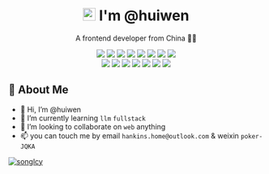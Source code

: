 <p align="center">
  <h1 height="200px" align="center">
    <img src="https://cdn.jsdelivr.net/gh/MaleWeb/picture/images/techblog/hi.gif" width="25"> I'm @huiwen
  </h1>
   <p align="center">A frontend developer from China 👨‍💻</p>
</p>
<div align="center">
  <img src="https://img.shields.io/badge/-JavaScript-f6da1c?style=flat&logo=javascript&logoColor=white">
  <img src="https://img.shields.io/badge/-TypeScript-2b6dbf?style=flat&logo=typescript&logoColor=white">
  <img src="https://img.shields.io/badge/-React-2b6dbf?style=flat&logo=react&logoColor=white">
  <img src="https://img.shields.io/badge/-ReactNative-2b6dbf?style=flat&logo=reactnative&logoColor=white">
  <img src="https://img.shields.io/badge/-Vue.js-35495e?style=flat&logo=Vue.js&logoColor=4fc08d">
  <img src="https://img.shields.io/badge/-Node.js-3C873A?style=flat&logo=Node.js&logoColor=white">
  <img src="https://img.shields.io/badge/-Less-bf608e?style=flat&logo=less&logoColor=white">
  <img src="https://img.shields.io/badge/-Sass-b37feb?style=flat&logo=sass&logoColor=white">
</div>
<div align="center">
  <img src="https://img.shields.io/badge/-Git-ee462c?style=flat&logo=git&logoColor=white">
  <img src="https://img.shields.io/badge/-Github-black?style=flat&logo=github">
  <img src="https://img.shields.io/badge/-Webpack-%232C3A42?style=flat-square&logo=webpack">
  <img src="https://img.shields.io/badge/-Vite-646CFF?style=flat-square&logo=vite&logoColor=ffcf26">
  <img src="https://img.shields.io/badge/-ESLint-%234B32C3?style=flat-square&logo=eslint">
  <img src="https://img.shields.io/badge/%20WebStorm%20-blue?logo=webstorm&style=flat-square">
  <img src="https://img.shields.io/badge/%20Warp%20-gainsboro?logo=warp&style=flat-square">
</div>

<!-- 关于我 -->
<h2 height="200px" align="left">🎉 About Me</h2>

- 👋 Hi, I’m @huiwen
- 🌱 I’m currently learning ```llm``` ```fullstack```
- 💞️ I’m looking to collaborate on ```web``` anything
- 📫 you can touch me by email ```hankins.home@outlook.com``` & weixin ```poker-JQKA```

<!---
<a href="https://github.com/anuraghazra/github-readme-stats">
  <img align="center" src="https://github-readme-stats-git-masterrstaa-rickstaa.vercel.app/api?username=hviwen&show_icons=true&hide=issues&count_private=true&card_width=450" />
</a>
<a href="https://github.com/anuraghazra/convoychat">
  <img align="center" src="https://github-readme-stats-git-masterrstaa-rickstaa.vercel.app/api/top-langs/?username=hviwen&layout=compact&hide=java&card_width=450" />
</a>
--->
[![songlcy](https://github-readme-stats-six-mocha.vercel.app/api?username=hviwen&count_private=true&title_color=e69138&text_color=666666&icon_color=f6b26b)](https://github.com/hviwen)

<!---
huiwen/huiwen is a ✨ special ✨ repository because its `README.md` (this file) appears on your GitHub profile.
You can click the Preview link to take a look at your changes.
- 👋 Hi, I’m @huiwen
- 👀 I’m interested in ```javascript + html + css``` ```react``` ```reactnative``` ```vue``` ```nextJs```
- 🌱 I’m currently learning ```llm``` ```fullstack```
- 💞️ I’m looking to collaborate on ```web``` anything
- 📫 you can touch me by email ```hankins.home@outlook.com``` & weixin ```poker-JQKA```

### 🚀 Activity
---
<p align="center">
  <a href="https://blog.liushen.fun">
    <img src="https://github-readme-activity-graph.vercel.app/graph?username=hviwen&theme=github-compact&custom_title=Activity&radius=30&height=250" alt="Activity">
  </a>
</p>

### 🗂 Panel
---
<div align="left">
  <img align="left" src="https://github-readme-stats.vercel.app/api/top-langs/?username=hviwen&theme=tokyonight&hide=batchfile" alt="langruse">
  <img align="right" src="https://github-readme-stats.vercel.app/api?username=hviwen&show_icons=true&hide_border=true&theme=tokyonight" alt="used">
</div>

--->
